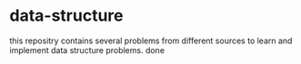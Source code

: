 # data-structure
this repositry contains several problems from different sources to learn and implement data structure problems.
done